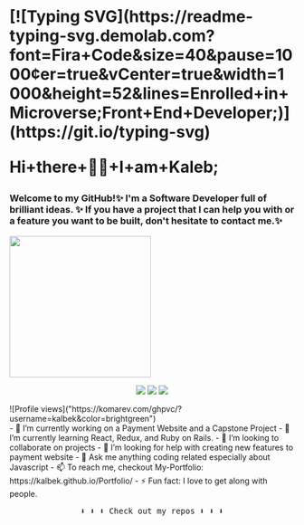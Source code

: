 <p align="center">
   <h1>
      [![Typing SVG](https://readme-typing-svg.demolab.com?font=Fira+Code&size=40&pause=1000&center=true&vCenter=true&width=1000&height=52&lines=Enrolled+in+Microverse;Front+End+Developer;)](https://git.io/typing-svg)
      
 Hi+there+👋🏾+I+am+Kaleb;
   </h2>
</p>

<h3> Welcome to my GitHub!✨ I'm a Software Developer full of brilliant ideas. ✨ If you have a project that I can help you with or a feature you want to be built, don't hesitate to contact me.✨ </h3>

<p >
  <img width="250" src="https://media.giphy.com/media/jIgXf4hgbHCeKiXpvt/giphy.gif">
</p>

<p align="center">
<a href= "https://dev.to/ari_hacks"><img src="https://img.icons8.com/windows/32/000000/dev.png"/></a>
<a href= "https://twitter.com/ari_hacks"><img src="https://img.icons8.com/material-outlined/32/000000/twitter.png"/></a>
<a href= "https://ko-fi.com/ari_hacks"><img src="https://img.icons8.com/pastel-glyph/32/000000/like--v1.png"/></a>
</p>
![Profile views]("https://komarev.com/ghpvc/?username=kalbek&color=brightgreen") <br>
- 🔭 I’m currently working on a Payment Website and a Capstone Project
- 🌱 I’m currently learning React, Redux, and Ruby on Rails. 
- 👯 I’m looking to collaborate on projects
- 🤔 I’m looking for help with creating new features to payment website
- 💬 Ask me anything coding related especially about Javascript
- 📫 To reach me, checkout My-Portfolio: https://kalbek.github.io/Portfolio/
- ⚡ Fun fact: I love to get along with people.

<p align="center"><samp>
⬇️ ⬇️ ⬇️ Check out my repos ⬇️ ⬇️ ⬇️  
  </samp>
</p>

 
